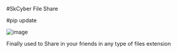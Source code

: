#SkCyber File Share

#pip update


![image](https://github.com/user-attachments/assets/12359cc8-9738-4451-ad99-fbee6d6b7b16)

Finally used to Share in your friends in any type of files extension
